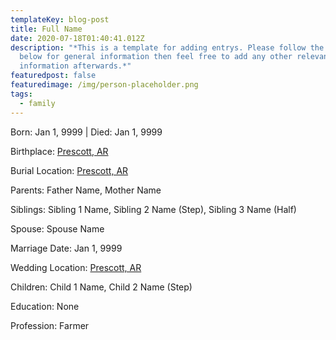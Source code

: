 ```yaml
---
templateKey: blog-post
title: Full Name
date: 2020-07-18T01:40:41.012Z
description: "*This is a template for adding entrys. Please follow the format
  below for general information then feel free to add any other relevant
  information afterwards.*"
featuredpost: false
featuredimage: /img/person-placeholder.png
tags:
  - family
---
```

Born: Jan 1, 9999 | Died: Jan 1, 9999

Birthplace: [Prescott, AR](https://en.wikipedia.org/wiki/Prescott,_Arkansas)

Burial Location: [Prescott, AR](https://en.wikipedia.org/wiki/Prescott,_Arkansas)

Parents: Father Name, Mother Name

Siblings: Sibling 1 Name, Sibling 2 Name (Step), Sibling 3 Name (Half)

Spouse: Spouse Name

Marriage Date: Jan 1, 9999

Wedding Location: [Prescott, AR](https://en.wikipedia.org/wiki/Prescott,_Arkansas)

Children: Child 1 Name, Child 2 Name (Step)

Education: None

Profession: Farmer